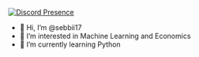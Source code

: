 [![Discord Presence](https://lanyard.cnrad.dev/api/250730462698274827)](https://discord.com/users/250730462698274827)
- 👋 Hi, I’m @sebbii17
- 👀 I’m interested in Machine Learning and Economics
- 🌱 I’m currently learning Python
